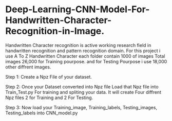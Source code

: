 # Deep-Learning-CNN-Model-For-Handwritten-Character-Recognition-in-Image.
Handwritten Character recognition is active working research field in handwritten recognition and pattern recognition domain. 
For this project i use A To Z Handwritten Character each folder contain 1000 of images Total images 26,000 for Training pourpose.
and for Testing Pourpose i use 18,000 other diffrent images.

Step 1:
      Create a Npz File of your dataset.

Step 2:
      Once your Dataset converted into Npz file Load that Npz file into Train_Test.py For training and spliting your data.
      It will create Four diffrent Npz files 2 for Training and 2 For Testing.

Step 3:
      Now load your Training_image, Training_labels, Testing_images, Testing_labels into CNN_model.py 
